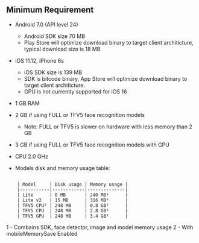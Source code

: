 ## Minimum Requirement

* Android 7.0 (API level 24)
    * Android SDK size 70 MB
    * Play Store will optimize download binary to target client architicture, typical download size is 18 MB

* iOS 11.12, iPhone 6s
    * iOS SDK size is 139 MB
    * SDK is bitcode binary, App Store will optimize download binary to target client architicture.
    * GPU is not currently supported for iOS 16

* 1 GB RAM
* 2 GB if using FULL or TFV5 face recognition models
    * Note: FULL or TFV5 is slower on hardware with less memory than 2 GB
* 3 GB if using FULL or TFV5 face recognition models with GPU

* CPU 2.0 GHz

* Models disk and memory usage table:
```

    | Model     | Disk usage | Memory usage |
    |-----------|------------|--------------|
    | Lite      | 0 MB       | 240 MB¹      |
    | Lite v2   | 15 MB      | 316 MB¹      |
    | TFV5 CPU² | 248 MB     | 0.8 GB¹      |
    | TFV5 CPU  | 248 MB     | 2.8 GB¹      |
    | TFV5 GPU  | 248 MB     | 3.4 GB¹      |

```

1 - Combains SDK, face detector, image and model memory usage
2 - With mobileMemorySave Enabled
